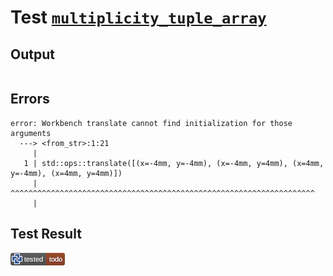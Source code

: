 # Test [`multiplicity_tuple_array`](/doc/structure/arguments.md#L157)

## Output

```,plain
```

## Errors

```,plain
error: Workbench translate cannot find initialization for those arguments
  ---> <from_str>:1:21
     |
   1 | std::ops::translate([(x=-4mm, y=-4mm), (x=-4mm, y=4mm), (x=4mm, y=-4mm), (x=4mm, y=4mm)]) 
     |                     ^^^^^^^^^^^^^^^^^^^^^^^^^^^^^^^^^^^^^^^^^^^^^^^^^^^^^^^^^^^^^^^^^^^^
     |
```

## Test Result

![TODO](/doc/structure/.test/multiplicity_tuple_array.png)
